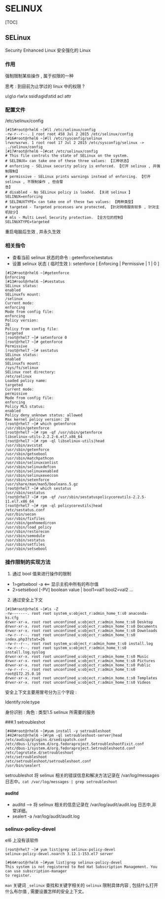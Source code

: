 # SELINUX

[TOC]

## SELinux

Security Enhanced Linux 安全强化的 Linux

### 作用

强制限制某些操作 , 属于权限的一种

思考 : 到目前为止学过的 linux 中的权限 ?

u\g\o r\w\x ssid\sgid\stid acl attr

### 配置文件

/etc/selinux/config

```shell
[#15#root@rhel6 ~]#ll /etc/selinux/config
-rw-r--r--. 1 root root 458 Jul 2 2015 /etc/selinux/config
[#16#root@rhel6 ~]#ll /etc/sysconfig/selinux
lrwxrwxrwx. 1 root root 17 Jul 2 2015 /etc/sysconfig/selinux -> ../selinux/config
[#17#root@rhel6 ~]#cat /etc/selinux/config
# This file controls the state of SELinux on the system.
# SELINUX= can take one of these three values: 【三种状态】
# enforcing - SELinux security policy is enforced. 【打开 selinux , 并强制限制】
# permissive - SELinux prints warnings instead of enforcing. 【打开 selinux , 不限制操作 , 但会警
告】
# disabled - No SELinux policy is loaded. 【关闭 selinux 】
SELINUX=enforcing
# SELINUXTYPE= can take one of these two values: 【两种类型】
# targeted - Targeted processes are protected, 【针对网络服务较多 , 针对主机较少】
# mls - Multi Level Security protection. 【全方位的控制】
SELINUXTYPE=targeted
```

重启电脑后生效 , 并永久生效

### 相关指令

* 查看当前 selinux 状态的命令 : getenforce/sestatus
* 设置 selinux 状态 ( 临时生效 ): setenforce [ Enforcing | Permissive | 1 | 0 ]

```shell
[#12#root@rhel6 ~]#getenforce
Enforcing
[#13#root@rhel6 ~]#sestatus
SELinux status:
enabled
SELinuxfs mount:
/selinux
Current mode:
enforcing
Mode from config file:
enforcing
Policy version:
28
Policy from config file:
targeted
[root@rhel7 ~]# setenforce 0
[root@rhel7 ~]# getenforce
Permissive
[root@rhel7 ~]# sestatus
SELinux status:
enabled
SELinuxfs mount:
/sys/fs/selinux
SELinux root directory:
/etc/selinux
Loaded policy name:
targeted
Current mode:
permissive
Mode from config file:
enforcing
Policy MLS status:
enabled
Policy deny_unknown status: allowed
Max kernel policy version: 28
[root@rhel7 ~]# which getenforce
/usr/sbin/getenforce
[root@rhel7 ~]# rpm -qf /usr/sbin/getenforce
libselinux-utils-2.2.2-6.el7.x86_64
[root@rhel7 ~]# rpm -ql libselinux-utils|head
/usr/sbin/avcstat
/usr/sbin/getenforce
/usr/sbin/getsebool
/usr/sbin/matchpathcon
/usr/sbin/selinuxconlist
/usr/sbin/selinuxdefcon
/usr/sbin/selinuxenabled
/usr/sbin/selinuxexeccon
/usr/sbin/setenforce
/usr/share/man/man5/booleans.5.gz
[root@rhel7 ~]# which sestatus
/usr/sbin/sestatus
[root@rhel7 ~]# rpm -qf /usr/sbin/sestatuspolicycoreutils-2.2.5-11.el7.x86_64
[root@rhel7 ~]# rpm -ql policycoreutils|head
/etc/sestatus.conf
/usr/bin/secon
/usr/sbin/fixfiles
/usr/sbin/genhomedircon
/usr/sbin/load_policy
/usr/sbin/restorecon
/usr/sbin/semodule
/usr/sbin/sestatus
/usr/sbin/setfiles
/usr/sbin/setsebool
```

### 操作限制的实现方法

1. 通过 bool 值来进行操作的限制
* 1>getsebool -a <== 显示主机中所有的布尔值
* 2>setsebool [-PV] boolean value | bool1=val1 bool2=val2 ...

2. 通过安全上下文
```shell
[#19#root@rhel6 ~]#ls -Z
-rw-------. root root system_u:object_r:admin_home_t:s0 anaconda-ks.cfg
drwxr-xr-x. root root unconfined_u:object_r:admin_home_t:s0 Desktop
drwxr-xr-x. root root unconfined_u:object_r:admin_home_t:s0 Documents
drwxr-xr-x. root root unconfined_u:object_r:admin_home_t:s0 Downloads
-rw-r--r--. root root unconfined_u:object_r:admin_home_t:s0 index.php3?stat=26
-rw-r--r--. root root system_u:object_r:admin_home_t:s0 install.log
-rw-r--r--. root root system_u:object_r:admin_home_t:s0 install.log.syslog
drwxr-xr-x. root root unconfined_u:object_r:admin_home_t:s0 Music
drwxr-xr-x. root root unconfined_u:object_r:admin_home_t:s0 Pictures
drwxr-xr-x. root root unconfined_u:object_r:admin_home_t:s0 Public
-rw-r--r--. root root unconfined_u:object_r:admin_home_t:s0 root@172.25.0.10
drwxr-xr-x. root root unconfined_u:object_r:admin_home_t:s0 Templates
drwxr-xr-x. root root unconfined_u:object_r:admin_home_t:s0 Videos
```

安全上下文主要用冒号分为三个字段 :

Identify:role:type

身份识别 : 角色 : 类型1.5 selinux 所需要的服务



###.1 setroubleshot

```shell
[#40#root@rhel6 ~]#yum install -y setroubleshoot
[#42#root@rhel6 ~]#rpm -ql setroubleshoot-server|head
/etc/audisp/plugins.d/sedispatch.conf
/etc/dbus-1/system.d/org.fedoraproject.SetroubleshootFixit.conf
/etc/dbus-1/system.d/org.fedoraproject.Setroubleshootd.conf
/etc/logrotate.d/setroubleshoot
/etc/setroubleshoot
/etc/setroubleshoot/setroubleshoot.conf
/usr/bin/sealert
```

setroubleshot 将 selinux 相关的错误信息和解决方法记录在 /var/log/messages 日志中。`cat /var/log/messages | grep setroubleshoot`

#### auditd

* auditd --> 将 selinux 相关的信息记录在 /var/log/audit/audit.log 日志中,非常详细。
* sealert -a /var/log/audit/audit.log

### selinux-policy-devel

el6 上没有该软件
```shell
[root@rhel7 ~]# yum list|grep selinux-policy-devel
selinux-policy-devel.noarch 3.12.1-153.el7 server

[#64#root@rhel6 ~]#yum list|grep selinux-policy-devel
This system is not registered to Red Hat Subscription Management. You can use subscription-manager
to register.
```
`man` 关键词 `_selinux` 查找和关键字相关的 `selinux` 限制具体内容 , 包括什么打开什么布尔值 , 需要设置怎样的安全上下文。
